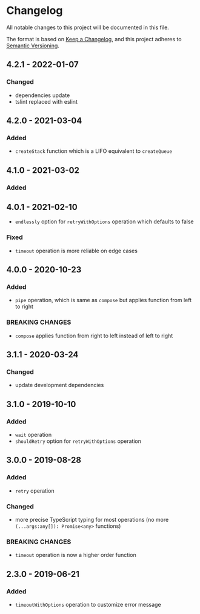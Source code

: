 # Changelog

All notable changes to this project will be documented in this file.

The format is based on [Keep a Changelog](https://keepachangelog.com/en/1.0.0/),
and this project adheres to [Semantic Versioning](https://semver.org/spec/v2.0.0.html).

## 4.2.1 - 2022-01-07

### Changed

- dependencies update
- tslint replaced with eslint

## 4.2.0 - 2021-03-04

### Added

- `createStack` function which is a LIFO equivalent to `createQueue`

## 4.1.0 - 2021-03-02

### Added

## 4.0.1 - 2021-02-10

- `endlessly` option for `retryWithOptions` operation which defaults to false

### Fixed

- `timeout` operation is more reliable on edge cases

## 4.0.0 - 2020-10-23

### Added

- `pipe` operation, which is same as `compose` but applies function from left to right

### BREAKING CHANGES

- `compose` applies function from right to left instead of left to right

## 3.1.1 - 2020-03-24

### Changed

- update development dependencies

## 3.1.0 - 2019-10-10

### Added

- `wait` operation
- `shouldRetry` option for `retryWithOptions` operation

## 3.0.0 - 2019-08-28

### Added

- `retry` operation

### Changed

- more precise TypeScript typing for most operations (no more `(...args:any[]): Promise<any>` functions)

### BREAKING CHANGES

- `timeout` operation is now a higher order function

## 2.3.0 - 2019-06-21

### Added

- `timeoutWithOptions` operation to customize error message
